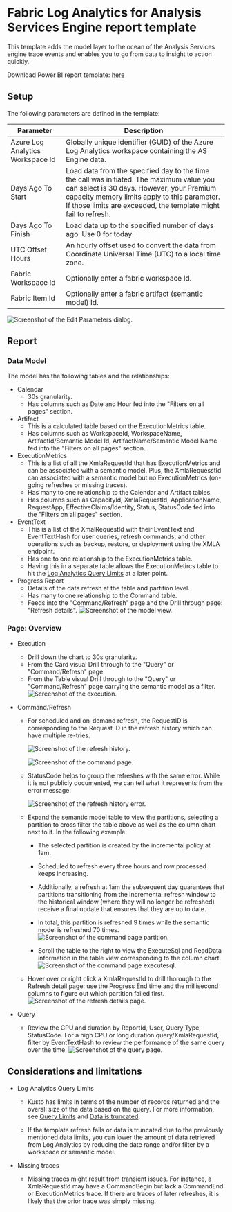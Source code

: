 # Fabric Log Analytics for Analysis Services Engine report template

This template adds the model layer to the ocean of the Analysis Services engine trace events and enables you to go from data to insight to action quickly.

Download Power BI report template: [here](./FabricASEngineAnalytics.pbit)

## Setup

The following parameters are defined in the template:

|**Parameter**  |**Description**  |
|---------|---------|
|Azure Log Analytics Workspace Id |Globally unique identifier (GUID) of the Azure Log Analytics workspace containing the AS Engine data.|
|Days Ago To Start |Load data from the specified day to the time the call was initiated. The maximum value you can select is 30 days. However, your Premium capacity memory limits apply to this parameter. If those limits are exceeded, the template might fail to refresh. |
|Days Ago To Finish |Load data up to the specified number of days ago. Use 0 for today. |
|UTC Offset Hours |An hourly offset used to convert the data from Coordinate Universal Time (UTC) to a local time zone. |
|Fabric Workspace Id |Optionally enter a fabric workspace Id. |
|Fabric Item Id |Optionally enter a fabric artifact (semantic model) Id. |

![Screenshot of the Edit Parameters dialog.](./media/parameters.png)

## Report

### Data Model
The model has the following tables and the relationships:
* Calendar
  * 30s granularity.
  * Has columns such as Date and Hour fed into the "Filters on all pages" section.
* Artifact
  * This is a calculated table based on the ExecutionMetrics table.
  * Has columns such as WorkspaceId, WorkspaceName, ArtifactId/Semantic Model Id, ArtifactName/Semantic Model Name fed into the "Filters on all pages" section.
* ExecutionMetrics
  * This is a list of all the XmlaRequestId that has ExecutionMetrics and can be associated with a semantic model. Plus, the XmlaRequesstId can associated with a semantic model but no ExecutionMetrics (on-going refreshes or missing traces).
  * Has many to one relationship to the Calendar and Artifact tables.
  * Has columns such as CapacityId, XmlaRequestId, ApplicationName, RequestApp, EffectiveClaims/Identity, Status, StatusCode fed into the "Filters on all pages" section.
* EventText
  * This is a list of the XmalRequestId with their EventText and EventTextHash for user queries, refresh commands, and other operations such as backup, restore, or deployment using the XMLA endpoint.
  * Has one to one relationship to the ExecutionMetrics table.
  * Having this in a separate table allows the ExecutionMetircs table to hit the [Log Analytics Query Limits](#considerations-and-limitations) at a later point.
* Progress Report
  * Details of the data refresh at the table and partition level.
  * Has many to one relationship to the Command table.
  * Feeds into the "Command/Refresh" page and the Drill through page: "Refresh details".
   ![Screenshot of the model view.](./media/model-view.png)

### Page: Overview

* Execution
  *  Drill down the chart to 30s granularity.
  *  From the Card visual Drill through to the "Query" or "Command/Refresh" page.
  *  From the Table visual Drill through to the "Query" or "Command/Refresh" page carrying the semantic model as a filter.
       ![Screenshot of the execution.](./media/page-execution.png)

* Command/Refresh
  * For scheduled and on-demand refresh, the RequestID is corresponding to the Request ID in the refresh history which can have multiple re-tries.

       ![Screenshot of the refresh history.](./media/refresh-history.png)


       ![Screenshot of the command page.](./media/page-command-requestid.png)

  * StatusCode helps to group the refreshes with the same error. While it is not publicly documented, we can tell what it represents from the error message:

       ![Screenshot of the refresh history error.](./media/refresh-history-error.png)


  * Expand the semantic model table to view the partitions, selecting a partition to cross filter the table above as well as the column chart next to it. In the following example:
    * The selected partition is created by the incremental policy at 1am.
    * Scheduled to refresh every three hours and row processed keeps increasing.
    * Additionally, a refresh at 1am the subsequent day guarantees that partitions transitioning from the incremental refresh window to the historical window (where they will no longer be refreshed) receive a final update that ensures that they are up to date.
    * In total, this partition is refreshed 9 times while the semantic model is refreshed 70 times.
       ![Screenshot of the command page partition.](./media/page-command-partition.png)

    * Scroll the table to the right to view the ExecuteSql and ReadData information in the table view corresponding to the column chart.
       ![Screenshot of the command page executesql.](./media/page-command-executesql.png)

  * Hover over or right click a XmlaRequestId to drill thorough to the Refresh detail page: use the Progress End time and the millisecond columns to figure out which partition failed first.
       ![Screenshot of the refresh details page.](./media/page-refresh-details.png)

* Query
  * Review the CPU and duration by ReportId, User, Query Type, StatusCode. For a high CPU or long duration query/XmlaRequestId, filter by EventTextHash to review the performance of the same query over the time.
       ![Screenshot of the query page.](./media/page-query.png)


## Considerations and limitations

* Log Analytics Query Limits

  * Kusto has limits in terms of the number of records returned and the overall size of the data based on the query. For more information, see [Query Limits](https://learn.microsoft.com/azure/data-explorer/kusto/concepts/querylimits) and [Data is truncated](https://learn.microsoft.com/en-us/power-bi/connect-data/incremental-refresh-troubleshoot#problem-data-is-truncated).

  * If the template refresh fails or data is truncated due to the previously mentioned data limits, you can lower the amount of data retrieved from Log Analytics by reducing the date range and/or filter by a workspace or semantic model.

* Missing traces

  * Missing traces might result from transient issues. For instance, a XmlaRequestId may have a CommandBegin but lack a CommandEnd or ExecutionMetrics trace. If there are traces of later refreshes, it is likely that the prior trace was simply missing.
